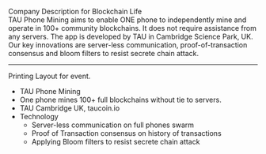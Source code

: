 Company Description for Blockchain Life <br>
TAU Phone Mining aims to enable ONE phone to independently mine and operate in 100+ community blockchains. It does not require assistance from any servers. The app is developed by TAU in Cambridge Science Park, UK. Our key innovations are server-less communication, proof-of-transaction consensus and bloom filters to resist secrete chain attack. 

---
Printing Layout for event.
* TAU Phone Mining
* One phone mines 100+ full blockchains without tie to servers.
* TAU Cambridge UK, taucoin.io
* Technology
  * Server-less communication on full phones swarm
  * Proof of Transaction consensus on history of transactions
  * Applying Bloom filters to resist secrete chain attack

